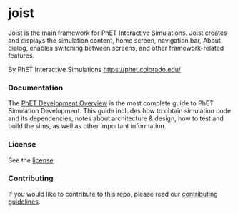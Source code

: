 joist
=====

Joist is the main framework for PhET Interactive Simulations. Joist creates and displays the simulation content, home
screen,
navigation bar, About dialog, enables switching between screens, and other framework-related features.

By PhET Interactive Simulations
https://phet.colorado.edu/

### Documentation

The [PhET Development Overview](https://github.com/phetsims/phet-info/blob/main/doc/phet-development-overview.md) is the
most complete guide to PhET Simulation Development. This guide includes how
to obtain simulation code and its dependencies, notes about architecture & design, how to test and build the sims, as
well as other important information.

### License

See the [license](LICENSE)

### Contributing

If you would like to contribute to this repo, please read
our [contributing guidelines](https://github.com/phetsims/community/blob/main/CONTRIBUTING.md).
